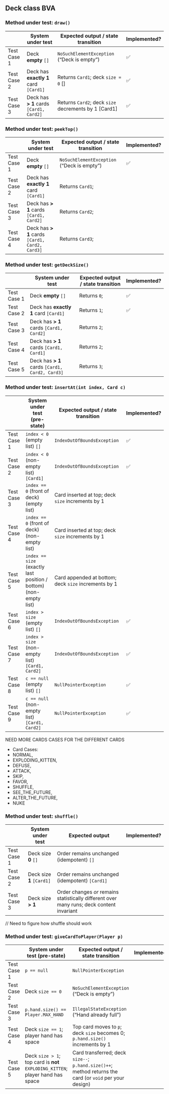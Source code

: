 ## Deck class BVA

### Method under test: `draw()`

|             | System under test                       | Expected output / state transition                   | Implemented?       |
|-------------|-----------------------------------------|------------------------------------------------------|--------------------|
| Test Case 1 | Deck **empty** `[]`                     | `NoSuchElementException` (“Deck is empty”)           | :white_check_mark: |
| Test Case 2 | Deck has **exactly 1** card `[Card1]`   | Returns `Card1`; deck `size = 0` []                  | :white_check_mark: |
| Test Case 3 | Deck has **> 1** cards `[Card1, Card2]` | Returns `Card2`; deck `size` decrements by 1 [Card1] | :white_check_mark: |

### Method under test: `peekTop()`

|             | System under test                              | Expected output / state transition         | Implemented?       |
|-------------|------------------------------------------------|--------------------------------------------|--------------------|
| Test Case 1 | Deck **empty** `[]`                            | `NoSuchElementException` (“Deck is empty”) | :white_check_mark: |
| Test Case 2 | Deck has **exactly 1** card `[Card1]`          | Returns `Card1`;                           |                    |
| Test Case 3 | Deck has **> 1** cards `[Card1, Card2]`        | Returns `Card2`;                           |                    |
| Test Case 4 | Deck has **> 1** cards `[Card1, Card2, Card3]` | Returns `Card3`;                           |                    |

### Method under test: `getDeckSize()`

|             | System under test                              | Expected output / state transition | Implemented?       |
|-------------|------------------------------------------------|------------------------------------|--------------------|
| Test Case 1 | Deck **empty** `[]`                            | Returns `0`;                       | :white_check_mark: |
| Test Case 2 | Deck has **exactly 1** card `[Card1]`          | Returns `1`;                       | :white_check_mark: |
| Test Case 3 | Deck has **> 1** cards `[Card1, Card2]`        | Returns `2`;                       |                    |
| Test Case 4 | Deck has **> 1** cards `[Card1, Card1]`        | Returns `2`;                       |                    |
| Test Case 5 | Deck has **> 1** cards `[Card1, Card2, Card3]` | Returns `3`;                       |                    |

### Method under test: `insertAt(int index, Card c)`

|             | System under test (pre-state)                                      | Expected output / state transition                   | Implemented?       |
|-------------|--------------------------------------------------------------------|------------------------------------------------------|--------------------|
| Test Case 1 | `index < 0` (empty list)     `[]`                                  | `IndexOutOfBoundsException`                          | :white_check_mark: |
| Test Case 2 | `index < 0` (non-empty list) `[Card1]`                             | `IndexOutOfBoundsException`                          | :white_check_mark: |
| Test Case 3 | `index == 0` (front of deck) (empty list)                          | Card inserted at top; deck `size` increments by 1    |                    |
| Test Case 4 | `index == 0` (front of deck) (non-empty list)                      | Card inserted at top; deck `size` increments by 1    |                    |
| Test Case 5 | `index == size` (exactly last position / bottom)  (non-empty list) | Card appended at bottom; deck `size` increments by 1 |                    |
| Test Case 6 | `index > size` (empty list)   `[]`                                 | `IndexOutOfBoundsException`                          | :white_check_mark: |
| Test Case 7 | `index > size` (non-empty list) `[Card1, Card2]`                   | `IndexOutOfBoundsException`                          | :white_check_mark: |
| Test Case 8 | `c == null` (empty list)    `[]`                                   | `NullPointerException`                               | :white_check_mark: |
| Test Case 9 | `c == null` (non-empty list) `[Card1, Card2]`                      | `NullPointerException`                               | :white_check_mark: |

NEED MORE CARDS CASES FOR THE DIFFERENT CARDS

- Card Cases:
- NORMAL,
- EXPLODING_KITTEN,
- DEFUSE,
- ATTACK,
- SKIP,
- FAVOR,
- SHUFFLE,
- SEE_THE_FUTURE,
- ALTER_THE_FUTURE,
- NUKE

### Method under test: `shuffle()`

|             | System under test         | Expected output                                                                           | Implemented? |
|-------------|---------------------------|-------------------------------------------------------------------------------------------|--------------|
| Test Case 1 | Deck size **0** `[]`      | Order remains unchanged (idempotent) `[]`                                                 |              |
| Test Case 2 | Deck size **1** `[Card1]` | Order remains unchanged (idempotent) `[Card1]`                                            |              |
| Test Case 3 | Deck size **> 1**         | Order changes _or_ remains statistically different over many runs; deck content invariant |              |

// Need to figure how shuffle should work

### Method under test: `giveCardToPlayer(Player p)`

|             | System under test (pre-state)                                                  | Expected output / state transition                                                                      | Implemented? |
|-------------|--------------------------------------------------------------------------------|---------------------------------------------------------------------------------------------------------|--------------|
| Test Case 1 | `p == null`                                                                    | `NullPointerException`                                                                                  |              |
| Test Case 2 | Deck `size == 0`                                                               | `NoSuchElementException` (“Deck is empty”)                                                              |              |
| Test Case 3 | `p.hand.size() == Player.MAX_HAND`                                             | `IllegalStateException` (“Hand already full”)                                                           |              |
| Test Case 4 | Deck `size == 1`; player hand has space                                        | Top card moves to `p`; deck `size` becomes 0; `p.hand.size()` increments by 1                           |              |
| Test Case 5 | Deck `size > 1`; top card is **not** `EXPLODING_KITTEN`; player hand has space | Card transferred; deck `size--`; `p.hand.size()++`; method returns the card (or `void` per your design) |              |
